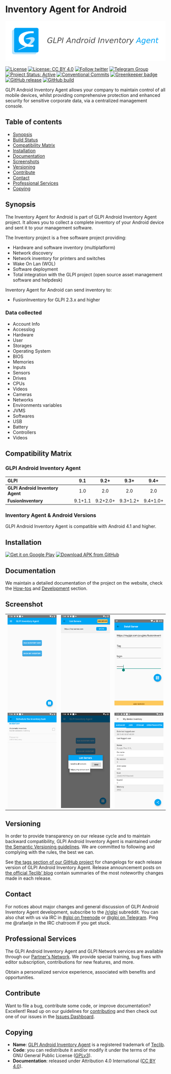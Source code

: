 # Inventory Agent for Android

![GLPI Android Inventory Agent banner](/app/src/main/res/drawable/readme.png)

[![License](https://img.shields.io/github/license/glpi-project/android-inventory-agent.svg?&label=License)](https://github.com/glpi-project/android-inventory-agent/blob/develop/LICENSE.md)
[![License: CC BY 4.0](https://img.shields.io/badge/License-CC%20BY%204.0-lightgrey.svg)](https://creativecommons.org/licenses/by/4.0/)
[![Follow twitter](https://img.shields.io/twitter/follow/Teclib.svg?style=social&label=Twitter&style=flat-square)](https://twitter.com/teclib)
[![Telegram Group](https://img.shields.io/badge/Telegram-Group-blue.svg)](https://t.me/glpien)
[![Project Status: Active](http://www.repostatus.org/badges/latest/active.svg)](http://www.repostatus.org/#active)
[![Conventional Commits](https://img.shields.io/badge/Conventional%20Commits-1.0.0-yellow.svg)](https://conventionalcommits.org)
[![Greenkeeper badge](https://img.shields.io/badge/Greenkeeper-enabled-4c1.svg?colorA=555&style=flat)](https://greenkeeper.io)
[![GitHub release](https://img.shields.io/github/release/glpi-project/android-inventory-agent.svg)](https://github.com/glpi-project/android-inventory-agent/releases)
[![GitHub build](https://img.shields.io/circleci/build/github/glpi-project/android-inventory-agent.svg)](https://circleci.com/gh/glpi-project/android-inventory-agent/)

GLPI Android Inventory Agent allows your company to maintain control of all mobile devices, whilst providing comprehensive protection and enhanced security for sensitive corporate data, via a centralized management console.

## Table of contents

* [Synopsis](#synopsis)
* [Build Status](#build-status)
* [Compatibility Matrix](#compatibility-matrix)
* [Installation](#installation)
* [Documentation](#documentation)
* [Screenshots](#screenshot)
* [Versioning](#versioning)
* [Contribute](#contribute)
* [Contact](#contact)
* [Professional Services](#professional-services)
* [Copying](#copying)

## Synopsis

The Inventory Agent for Android is part of GLPI Android Inventory Agent project. It allows you to collect a complete inventory of your Android device and sent it to your management software.

The Inventory project is a free software project providing:

* Hardware and software inventory (multiplatform)
* Network discovery
* Network inventory for printers and switches
* Wake On Lan (WOL)
* Software deployment
* Total integration with the GLPI project (open source asset management software and helpdesk)

Inventory Agent for Android can send inventory to:

* FusionInventory for GLPI 2.3.x and higher

### Data collected

* Account Info
* Accesslog
* Hardware
* User
* Storages
* Operating System
* BIOS
* Memories
* Inputs
* Sensors
* Drives
* CPUs
* Videos
* Cameras
* Networks
* Environments variables
* JVMS
* Softwares
* USB
* Battery
* Controllers
* Videos

## Compatibility Matrix

### GLPI Android Inventory Agent

|GLPI|9.1|9.2+|9.3+|9.4+|
|:---|:---:|:---:|:---:|:---:|
|**GLPI Android Inventory Agent**|1.0|2.0|2.0|2.0|
|**FusionInventory**|9.1+1.1|9.2+2.0+|9.3+1.2+|9.4+1.0+|

### Inventory Agent & Android Versions

GLPI Android Inventory Agent is compatible with Android 4.1 and higher.

## Installation

[<img src="https://user-images.githubusercontent.com/663460/26973322-4ddf78a4-4d16-11e7-8b58-4c03b4bc2490.png" alt="Get it on Google Play" height="60">](https://play.google.com/store/apps/details?id=org.glpi.inventory.agent) [<img src="https://user-images.githubusercontent.com/663460/26973090-f8fdc986-4d14-11e7-995a-e7c5e79ed925.png" alt="Download APK from GitHub" height="60">](https://github.com/glpi-project/android-inventory-agent/releases/latest)

## Documentation

We maintain a detailed documentation of the project on the website, check the [How-tos](http://glpi-project.github.io/android-inventory-agent/howtos/) and [Development](http://glpi-project.github.io/android-inventory-agent/) section.

## Screenshot

|    |            |   |
|:-------------:|:-------------:|:-------------:|
| <img src="./screenshot/inventory-main.png" alt="drawing" width="300"/> |    <img src="./screenshot/show-server.png" alt="drawing" width="300"/>  |  <img src="./screenshot/add-server.png" alt="drawing" width="300"/> |
| <img src="./screenshot/automatic-inventory.png" alt="drawing" width="300"/> |    <img src="./screenshot/select-server.png" alt="drawing" width="300"/>  | <img src="./screenshot/show-share.png" alt="drawing" width="300"/> | 

## Versioning

In order to provide transparency on our release cycle and to maintain backward compatibility, GLPI Android Inventory Agent is maintained under [the Semantic Versioning guidelines](http://semver.org/). We are committed to following and complying with the rules, the best we can.

See [the tags section of our GitHub project](http://github.com/glpi-project/android-inventory-agent/tags) for changelogs for each release version of GLPI Android Inventory Agent. Release announcement posts on [the official Teclib' blog](http://www.teclib-edition.com/en/communities/blog-posts/) contain summaries of the most noteworthy changes made in each release.

## Contact

For notices about major changes and general discussion of GLPI Android Inventory Agent development, subscribe to the [/r/glpi](https://www.reddit.com/r/glpi/) subreddit.
You can also chat with us via IRC in [#glpi on freenode](http://webchat.freenode.net/?channels=glpi) or [@glpi on Telegram](https://t.me/glpien).
Ping me @rafaelje in the IRC chatroom if you get stuck.

## Professional Services

The GLPI Android Inventory Agent and GLPI Network services are available through our [Partner's Network](http://www.teclib-edition.com/en/partners/). We provide special training, bug fixes with editor subscription, contributions for new features, and more.

Obtain a personalized service experience, associated with benefits and opportunities.

## Contribute

Want to file a bug, contribute some code, or improve documentation? Excellent! Read up on our
guidelines for [contributing](./CONTRIBUTING.md) and then check out one of our issues in the [Issues Dashboard](https://github.com/glpi-project/android-inventory-agent/issues).


## Copying

* **Name**: [GLPI Android Inventory Agent](https://glpi-project.org/fr/) is a registered trademark of [Teclib](http://www.teclib-edition.com/en/).
* **Code**: you can redistribute it and/or modify
    it under the terms of the GNU General Public License ([GPLv3](https://www.gnu.org/licenses/gpl-3.0.en.html)).
* **Documentation**: released under Attribution 4.0 International ([CC BY 4.0](https://creativecommons.org/licenses/by/4.0/)).
